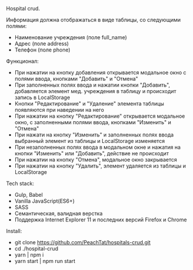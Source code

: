 Hospital crud.

Информация должна отображаться в виде таблицы, со следующими полями:
* Наименование учреждения (поле full_name)
* Адрес (поле address)
* Телефон (поле phone)

Функционал: 
* При нажатии на кнопку добавления открывается модальное окно с полями ввода, кнопками "Добавить" и "Отмена"
* При заполненных полях ввода и нажатии кнопки "Добавить", добавляется элемент мед. учреждения в таблицу и происходит запись в LocalStorage
* Кнопки "Редактирование" и "Удаление" элемента таблицы появляются при наведении на него
* При нажатии на кнопку "Редактирование" открывается модальное окно, с заполненными полями ввода, кнопками "Изменить" и "Отмена"
* При нажати на кнопку "Изменить" и заполненных полях ввода выбранный элемент из таблицы и LocalStorage изменяется
* При незаполненных полях ввода в модальном окне и нажатия на кнопки "Изменить" или "Добавить", действие не происходит
* При нажатии на кнопку "Отмена", модальное окно закрывается
* При нажатии на кнопку "Удалить", элемент удаляется из таблицы и LocalStorage

Tech stack:
  - Gulp, Babel
  - Vanilla JavaScript(ES6+)
  - SASS 
  - Семантическая, валидная верстка
  - Поддержка Internet Explorer 11 и последних версий Firefox и Chrome

Install:
* git clone https://github.com/PeachTat/hospitals-crud.git
* cd ./hospital-crud
* yarn | npm i
* yarn start | npm run start
